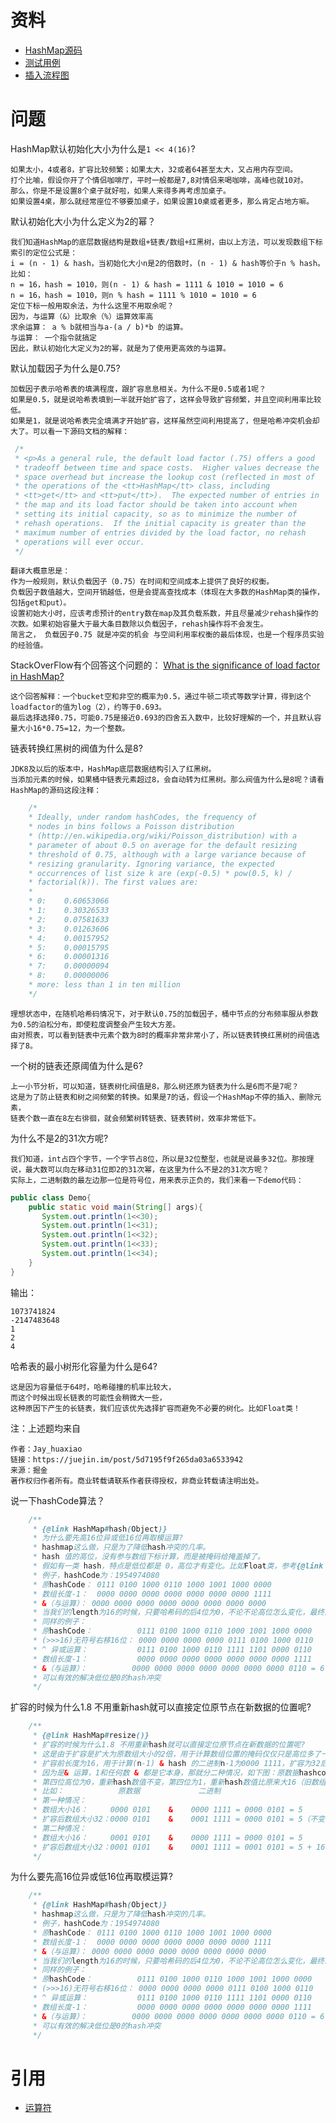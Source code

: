 # 资料

- [HashMap源码](../../src/main/java/xyz/zzyitj/source/java/util/HashMap.java)
- [测试用例](../../src/test/java/xyz/zzyitj/java/util/HashMapTest.java)
- [插入流程图](../../其他/util/HashMap/插入流程图.png)
  
# 问题

HashMap默认初始化大小为什么是`1 << 4(16)`?

    如果太小，4或者8，扩容比较频繁；如果太大，32或者64甚至太大，又占用内存空间。
    打个比喻，假设你开了个情侣咖啡厅，平时一般都是7,8对情侣来喝咖啡，高峰也就10对。
    那么，你是不是设置8个桌子就好啦，如果人来得多再考虑加桌子。
    如果设置4桌，那么就经常座位不够要加桌子，如果设置10桌或者更多，那么肯定占地方嘛。

默认初始化大小为什么定义为2的幂？

    我们知道HashMap的底层数据结构是数组+链表/数组+红黑树，由以上方法，可以发现数组下标索引的定位公式是：
    i = (n - 1) & hash，当初始化大小n是2的倍数时，(n - 1) & hash等价于n % hash。比如：
    n = 16，hash = 1010，则(n - 1) & hash = 1111 & 1010 = 1010 = 6
    n = 16，hash = 1010，则n % hash = 1111 % 1010 = 1010 = 6
    定位下标一般用取余法，为什么这里不用取余呢？
    因为，与运算（&）比取余（%）运算效率高
    求余运算： a % b就相当与a-(a / b)*b 的运算。
    与运算： 一个指令就搞定
    因此，默认初始化大定义为2的幂，就是为了使用更高效的与运算。
    
默认加载因子为什么是0.75?

    加载因子表示哈希表的填满程度，跟扩容息息相关。为什么不是0.5或者1呢？
    如果是0.5，就是说哈希表填到一半就开始扩容了，这样会导致扩容频繁，并且空间利用率比较低。
    如果是1，就是说哈希表完全填满才开始扩容，这样虽然空间利用提高了，但是哈希冲突机会却大了。可以看一下源码文档的解释：

```java
 /*
 * <p>As a general rule, the default load factor (.75) offers a good
 * tradeoff between time and space costs.  Higher values decrease the
 * space overhead but increase the lookup cost (reflected in most of
 * the operations of the <tt>HashMap</tt> class, including
 * <tt>get</tt> and <tt>put</tt>).  The expected number of entries in
 * the map and its load factor should be taken into account when
 * setting its initial capacity, so as to minimize the number of
 * rehash operations.  If the initial capacity is greater than the
 * maximum number of entries divided by the load factor, no rehash
 * operations will ever occur.
 */
```
    翻译大概意思是：
    作为一般规则，默认负载因子（0.75）在时间和空间成本上提供了良好的权衡。
    负载因子数值越大，空间开销越低，但是会提高查找成本（体现在大多数的HashMap类的操作，包括get和put）。
    设置初始大小时，应该考虑预计的entry数在map及其负载系数，并且尽量减少rehash操作的次数。如果初始容量大于最大条目数除以负载因子，rehash操作将不会发生。
    简言之， 负载因子0.75 就是冲突的机会 与空间利用率权衡的最后体现，也是一个程序员实验的经验值。
StackOverFlow有个回答这个问题的： [What is the significance of load factor in HashMap?](https://stackoverflow.com/questions/10901752/what-is-the-significance-of-load-factor-in-hashmap)

    这个回答解释：一个bucket空和非空的概率为0.5，通过牛顿二项式等数学计算，得到这个loadfactor的值为log（2），约等于0.693。
    最后选择选择0.75，可能0.75是接近0.693的四舍五入数中，比较好理解的一个，并且默认容量大小16*0.75=12，为一个整数。

链表转换红黑树的阀值为什么是8?

    JDK8及以后的版本中，HashMap底层数据结构引入了红黑树。
    当添加元素的时候，如果桶中链表元素超过8，会自动转为红黑树。那么阀值为什么是8呢？请看HashMap的源码这段注释：
```java
    /*
    * Ideally, under random hashCodes, the frequency of
    * nodes in bins follows a Poisson distribution
    * (http://en.wikipedia.org/wiki/Poisson_distribution) with a
    * parameter of about 0.5 on average for the default resizing
    * threshold of 0.75, although with a large variance because of
    * resizing granularity. Ignoring variance, the expected
    * occurrences of list size k are (exp(-0.5) * pow(0.5, k) /
    * factorial(k)). The first values are:
    *
    * 0:    0.60653066
    * 1:    0.30326533
    * 2:    0.07581633
    * 3:    0.01263606
    * 4:    0.00157952
    * 5:    0.00015795
    * 6:    0.00001316
    * 7:    0.00000094
    * 8:    0.00000006
    * more: less than 1 in ten million
    */
```
    理想状态中，在随机哈希码情况下，对于默认0.75的加载因子，桶中节点的分布频率服从参数为0.5的泊松分布，即使粒度调整会产生较大方差。
    由对照表，可以看到链表中元素个数为8时的概率非常非常小了，所以链表转换红黑树的阀值选择了8。
    
一个树的链表还原阈值为什么是6?

    上一小节分析，可以知道，链表树化阀值是8，那么树还原为链表为什么是6而不是7呢？
    这是为了防止链表和树之间频繁的转换。如果是7的话，假设一个HashMap不停的插入、删除元素，
    链表个数一直在8左右徘徊，就会频繁树转链表、链表转树，效率非常低下。
    
为什么不是2的31次方呢?

    我们知道，int占四个字节，一个字节占8位，所以是32位整型，也就是说最多32位。那按理说，最大数可以向左移动31位即2的31次幂，在这里为什么不是2的31次方呢？
    实际上，二进制数的最左边那一位是符号位，用来表示正负的，我们来看一下demo代码：
```java
public class Demo{
    public static void main(String[] args){
       System.out.println(1<<30);
       System.out.println(1<<31);
       System.out.println(1<<32);
       System.out.println(1<<33);
       System.out.println(1<<34);
    }
}
```
输出：
```
1073741824
-2147483648
1
2
4
```

哈希表的最小树形化容量为什么是64?

    这是因为容量低于64时，哈希碰撞的机率比较大，
    而这个时候出现长链表的可能性会稍微大一些，
    这种原因下产生的长链表，我们应该优先选择扩容而避免不必要的树化。比如Float类！

注：上述题均来自

    作者：Jay_huaxiao
    链接：https://juejin.im/post/5d7195f9f265da03a6533942
    来源：掘金
    著作权归作者所有。商业转载请联系作者获得授权，非商业转载请注明出处。
说一下hashCode算法？
```java
    /**
     * {@link HashMap#hash(Object)}
     * 为什么要先高16位异或低16位再取模运算?
     * hashmap这么做，只是为了降低hash冲突的几率。
     * hash 值的高位，没有参与数组下标计算，而是被掩码给掩盖掉了。
     * 假如有一类 hash，特点是低位都是 0，高位才有变化。比如Float类，参考{@link xyz.zzyitj.java.util.HashMapTest#testHashCode()}
     * 例子，hashCode为：1954974080
     * 原hashCode： 0111 0100 1000 0110 1000 1001 1000 0000
     * 数组长度-1：  0000 0000 0000 0000 0000 0000 0000 1111
     * &（与运算）： 0000 0000 0000 0000 0000 0000 0000 0000
     * 当我们的length为16的时候，只要哈希码的后4位为0，不论不论高位怎么变化，最终的结果均为0。
     * 同样的例子：
     * 原hashCode：          0111 0100 1000 0110 1000 1001 1000 0000
     * (>>>16)无符号右移16位： 0000 0000 0000 0000 0111 0100 1000 0110
     * ^ 异或运算：           0111 0100 1000 0110 1111 1101 0000 0110
     * 数组长度-1：           0000 0000 0000 0000 0000 0000 0000 1111
     * &（与运算）：          0000 0000 0000 0000 0000 0000 0000 0110 = 6
     * 可以有效的解决低位是0的hash冲突
     */
```

扩容的时候为什么1.8 不用重新hash就可以直接定位原节点在新数据的位置呢?

```java
    /**
     * {@link HashMap#resize()}
     * 扩容的时候为什么1.8 不用重新hash就可以直接定位原节点在新数据的位置呢?
     * 这是由于扩容是扩大为原数组大小的2倍，用于计算数组位置的掩码仅仅只是高位多了一个1
     * 扩容前长度为16，用于计算(n-1) & hash 的二进制n-1为0000 1111，扩容为32后的二进制就高位多了1，为0001 1111。
     * 因为是& 运算，1和任何数 & 都是它本身，那就分二种情况，如下图：原数据hashcode高位第4位为0和高位为1的情况；
     * 第四位高位为0，重新hash数值不变，第四位为1，重新hash数值比原来大16（旧数组的容量）
     * 比如：            原数据             二进制
     * 第一种情况：
     * 数组大小16：     0000 0101    &    0000 1111 = 0000 0101 = 5
     * 扩容后数组大小32：0000 0101    &    0001 1111 = 0000 0101 = 5（不变）
     * 第二种情况：
     * 数组大小16：     0001 0101    &    0000 1111 = 0000 0101 = 5
     * 扩容后数组大小32：0001 0101    &    0001 1111 = 0001 0101 = 5 + 16（比扩容前增加了16）
     */
```

为什么要先高16位异或低16位再取模运算?

```java
    /**
     * {@link HashMap#hash(Object)}
     * hashmap这么做，只是为了降低hash冲突的几率。
     * 例子，hashCode为：1954974080
     * 原hashCode： 0111 0100 1000 0110 1000 1001 1000 0000
     * 数组长度-1：  0000 0000 0000 0000 0000 0000 0000 1111
     * &（与运算）： 0000 0000 0000 0000 0000 0000 0000 0000
     * 当我们的length为16的时候，只要哈希码的后4位为0，不论不论高位怎么变化，最终的结果均为0。
     * 同样的例子：
     * 原hashCode：          0111 0100 1000 0110 1000 1001 1000 0000
     * (>>>16)无符号右移16位： 0000 0000 0000 0000 0111 0100 1000 0110
     * ^ 异或运算：           0111 0100 1000 0110 1111 1101 0000 0110
     * 数组长度-1：           0000 0000 0000 0000 0000 0000 0000 1111
     * &（与运算）：          0000 0000 0000 0000 0000 0000 0000 0110 = 6
     * 可以有效的解决低位是0的hash冲突
     */
```

# 引用
- [运算符](../../其他/运算符.jpeg)